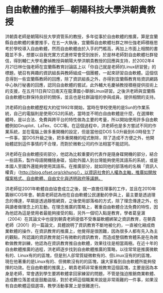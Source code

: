 # 自由軟體的推手─朝陽科技大學洪朝貴教授

洪朝貴老師是朝陽科技大學資管系的教授，多年從事於自由軟體的推廣，算是宜蘭縣自由軟體的重要推手，在五一大執後，宜蘭縣自由軟體社群之林仕強老師積極思考於學校導入自由軟體，然而自由軟體由於入手的門檻高，再加上市面上相關的書籍並不多，想要以自我充實方式進修常會受到挫折，於是林老師對自由軟體社群發信，得到輔仁大學毛慶禎教授與朝陽大學洪朝貴教授的回應與支持，於2002年4月21日林仕強老師在宜蘭縣教育討論區上以「你自己就是老師的Linux研習營」的標題，號召有興趣的資訊組長與教師組成一個團體，一起來研習自由軟體。這個信息得到一些宜蘭縣教師的回應，除了資訊組長之外，亦得到宜蘭縣教育局資訊網路中心執行秘書的回應，認同自由軟體的嘗試，此外輔大毛慶禎教授積極提供技術上的支援，在五月11日與12日兩天在龍潭國小舉辦Linux研習。之後洪老師與宜蘭縣自由軟體社群保持良好的關係，並且也是社群論壇的參與成員，提供相關的支持。

洪老師的自由軟體歷程大約從1992年開始，當時在學校使用的是Sun的作業系統，自己的電腦則是使用OS2的系統，當時並不明白自由軟體是什麼，在選擇軟體時，是以合法、免費與跨平台的特性做為主要的考量，所以開始使用許多自由軟體例如Gnuplot、LaTex、GCC等。在這個過程中，洪老師也是多方嘗試不同的作業系統，並在電腦上做多重開機的設定，但是當他從DOS 5.0升級到6.0時發生了一件事，當DOS升級之後，把多重開機的程式刪除，除了造成不方便之外，他開始體認到這件事情的不合理，而對於微軟公司的作法相當不能認同。

洪老師在自由軟體技術部分，他認為比較重要的代表作是隨身碟開機的部分，結合一些語系，製作母語開機隨身碟，協助外國人到台灣能夠使用其語系的系統，或是本國人至國外還能夠使用其語系。在推廣部分，就如同他的部落格的名稱「資訊人權貴」（http://blog.ofset.org/ckhung/），以資訊社會的人權為主軸，推廣如開放檔案格式、自由軟體、自由文化與透明政府等議題。

洪老師從2001年軟體自由協會成立之後，就一直擔任理事的工作，並且在2010年籌辦ICOS年會。朝貴老師認為他在自由軟體公民運動的參與上，最主要是透過理念的傳達，早期是透過靜態網頁，之後使用部落格的方式，除了理念傳達之外，也與讀者做理念上的互動。在理念推廣的策略上，著重自由軟體合法免費的特性，因為他認為這是使用者最能夠接受的點，另外一個切入點是教育，學者葛皇濵（2004）在其論文中也提到朝貴老師提倡不受專屬軟體綁架之資訊教育，在朝貴老師（2001）的一篇論文，具體說明了資訊教育不斷地被化約，一直被化縮成商業軟體的操作，在資訊教育的推廣上，他覺得是很困難，因為很多人都有先入為主的觀點，所認識的資訊教育就只有微軟的資訊教育，而造成整個教育體系是在為微軟做教育訓練，他認為在資訊教育推自由軟體，效果往往是相當兩極。在近十年的自由軟體推廣的過程，洪老師逐步找到自由軟體推廣的策略，以往常常是推廣微軟有的、Linux有的的區塊，但是別人卻常質疑微軟有的、但Linux沒有的的區塊，現在他著重的是Linux有的、但微軟沒有的的區塊，讓大家看到自由軟體所能夠發揮的功效。在自由軟體的推廣上，朝貴老師非常重視教育這個區塊，主要是因為本身是老師，常會遇到學生要將軟體拿回家練習的問題，不管是強迫推銷商業軟體、造成數位落差或是鼓勵盜版，對於老師這個職業來說是非常兩難的一件事，如果沒有自由軟體這個選項，教學活動事實上是很難進行。
